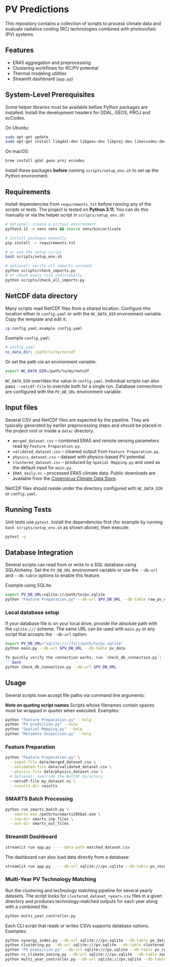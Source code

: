 # PV Predictions

This repository contains a collection of scripts to process climate data and evaluate radiative cooling (RC) technologies combined with photovoltaic (PV) systems.

## Features
- ERA5 aggregation and preprocessing
- Clustering workflows for RC/PV potential
- Thermal modeling utilities
- Streamlit dashboard (`app.py`)

## System-Level Prerequisites

Some helper libraries must be available before Python packages are installed.
Install the development headers for GDAL, GEOS, PROJ and ecCodes.

On Ubuntu:

```bash
sudo apt-get update
sudo apt-get install libgdal-dev libgeos-dev libproj-dev libeccodes-dev
```

On macOS:

```bash
brew install gdal geos proj eccodes
```

Install these packages **before** running `scripts/setup_env.sh` to set up the
Python environment.

## Requirements
Install dependencies from `requirements.txt` before running any of the scripts or tests.
The project is tested on **Python 3.11**.
You can do this manually or via the helper script in `scripts/setup_env.sh`:

```bash
# optional: create a virtual environment
python3.11 -m venv venv && source venv/bin/activate

# install packages manually
pip install -r requirements.txt

# or use the setup script
bash scripts/setup_env.sh

# optional: verify all imports succeed
python scripts/check_imports.py
# or check every file individually
python scripts/check_all_imports.py
```

## NetCDF data directory

Many scripts read NetCDF files from a shared location. Configure this location
either in `config.yaml` or with the `NC_DATA_DIR` environment variable. Copy the
template and edit it:

```bash
cp config.yaml.example config.yaml
```

Example `config.yaml`:

```yaml
# config.yaml
nc_data_dir: /path/to/my/netcdf
```

Or set the path via an environment variable:

```bash
export NC_DATA_DIR=/path/to/my/netcdf
```

`NC_DATA_DIR` overrides the value in `config.yaml`. Individual scripts can also
pass `--netcdf-file` to override both for a single run. Database connections are
configured with the `PV_DB_URL` environment variable.

## Input files

Several CSV and NetCDF files are expected by the pipeline. They are typically
generated by earlier preprocessing steps and should be placed in the project
root or inside a `data/` directory.

- `merged_dataset.csv` – combined ERA5 and remote sensing parameters read by
  `Feature Preparation.py`.
- `validated_dataset.csv` – cleaned output from `Feature Preparation.py`.
- `physics_dataset.csv` – dataset with physics-based PV potential.
- `clustered_dataset.csv` – produced by `Spatial Mapping.py` and used as the
  default input for `main.py`.
- `ERA5_daily.nc` – processed ERA5 climate data. Public downloads are available
  from the [Copernicus Climate Data Store](https://cds.climate.copernicus.eu/cdsapp#!/dataset/reanalysis-era5-single-levels).

NetCDF files should reside under the directory configured with `NC_DATA_DIR` or
`config.yaml`.

## Running Tests
Unit tests use `pytest`. Install the dependencies first (for example by running
`bash scripts/setup_env.sh` as shown above), then execute:

```bash
pytest -q
```

## Database Integration

Several scripts can read from or write to a SQL database using SQLAlchemy. Set
the `PV_DB_URL` environment variable or use the `--db-url` and `--db-table`
options to enable this feature.

Example using SQLite:

```bash
export PV_DB_URL=sqlite:///path/to/pv.sqlite
python "Feature Preparation.py" --db-url $PV_DB_URL --db-table raw_pv_data
```

### Local database setup

If your database file is on your local drive, provide the absolute path with the
`sqlite:///` scheme. The same URL can be used with `main.py` or any script that
accepts the `--db-url` option:

```bash
export PV_DB_URL="sqlite:////full/path/to/pv.sqlite"
python main.py --db-url $PV_DB_URL --db-table pv_data

To quickly verify the connection works, run `check_db_connection.py`:
```bash
python check_db_connection.py --db-url $PV_DB_URL
```

## Usage

Several scripts now accept file paths via command line arguments:

**Note on quoting script names**
Scripts whose filenames contain spaces must be wrapped in quotes when executed.
Examples:

```bash
python "Feature Preparation.py" --help
python "PV prediction.py" --help
python "Spatial Mapping.py" --help
python "Metadata Inspection.py" --help
```

### Feature Preparation

```bash
python "Feature Preparation.py" \
  --input-file data/merged_dataset.csv \
  --validated-file data/validated_dataset.csv \
  --physics-file data/physics_dataset.csv \
  # Optional: override the NetCDF directory
  --netcdf-file my_dataset.nc \
  --results-dir results
```

### SMARTS Batch Processing

```bash
python run_smarts_batch.py \
  --smarts-exe /path/to/smarts295bat.exe \
  --inp-dir smarts_inp_files \
  --out-dir smarts_out_files
```

### Streamlit Dashboard

```bash
streamlit run app.py -- --data-path matched_dataset.csv
```

The dashboard can also load data directly from a database:

```bash
streamlit run app.py -- --db-url sqlite:///pv.sqlite --db-table pv_results
```

### Multi-Year PV Technology Matching

Run the clustering and technology matching pipeline for several yearly datasets.
The script looks for `clustered_dataset_<year>.csv` files in a given directory
and produces technology-matched outputs for each year along with a combined
file.

```bash
python multi_year_controller.py
```

Each CLI script that reads or writes CSVs supports database options. Examples:

```bash
python synergy_index.py --db-url sqlite:///pv.sqlite --db-table pv_data
python clustering.py --db-url sqlite:///pv.sqlite --db-table clustered
python "PV prediction.py" --db-url sqlite:///pv.sqlite --db-table pv_results
python rc_climate_zoning.py --db-url sqlite:///pv.sqlite --db-table zones
python multi_year_controller.py --db-url sqlite:///pv.sqlite --db-table results
```

